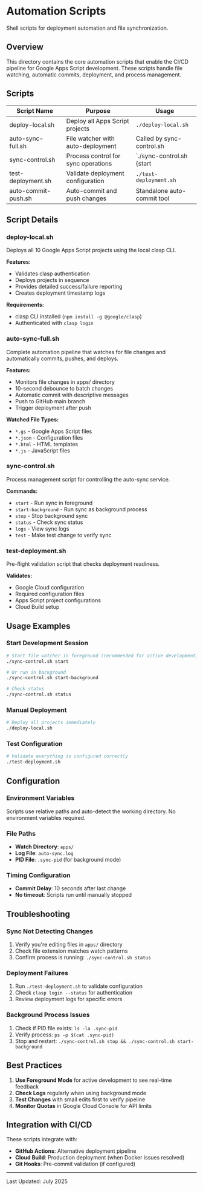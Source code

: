 # Automation Scripts

Shell scripts for deployment automation and file synchronization.

## Overview

This directory contains the core automation scripts that enable the CI/CD pipeline for Google Apps Script development. These scripts handle file watching, automatic commits, deployment, and process management.

## Scripts

| Script Name | Purpose | Usage |
|-------------|---------|-------|
| deploy-local.sh | Deploy all Apps Script projects | `./deploy-local.sh` |
| auto-sync-full.sh | File watcher with auto-deployment | Called by sync-control.sh |
| sync-control.sh | Process control for sync operations | `./sync-control.sh {start|stop|status}` |
| test-deployment.sh | Validate deployment configuration | `./test-deployment.sh` |
| auto-commit-push.sh | Auto-commit and push changes | Standalone auto-commit tool |

## Script Details

### deploy-local.sh

Deploys all 10 Google Apps Script projects using the local clasp CLI.

**Features:**
- Validates clasp authentication
- Deploys projects in sequence
- Provides detailed success/failure reporting
- Creates deployment timestamp logs

**Requirements:**
- clasp CLI installed (`npm install -g @google/clasp`)
- Authenticated with `clasp login`

### auto-sync-full.sh

Complete automation pipeline that watches for file changes and automatically commits, pushes, and deploys.

**Features:**
- Monitors file changes in apps/ directory
- 10-second debounce to batch changes
- Automatic commit with descriptive messages
- Push to GitHub main branch
- Trigger deployment after push

**Watched File Types:**
- `*.gs` - Google Apps Script files
- `*.json` - Configuration files
- `*.html` - HTML templates
- `*.js` - JavaScript files

### sync-control.sh

Process management script for controlling the auto-sync service.

**Commands:**
- `start` - Run sync in foreground
- `start-background` - Run sync as background process
- `stop` - Stop background sync
- `status` - Check sync status
- `logs` - View sync logs
- `test` - Make test change to verify sync

### test-deployment.sh

Pre-flight validation script that checks deployment readiness.

**Validates:**
- Google Cloud configuration
- Required configuration files
- Apps Script project configurations
- Cloud Build setup

## Usage Examples

### Start Development Session

```bash
# Start file watcher in foreground (recommended for active development)
./sync-control.sh start

# Or run in background
./sync-control.sh start-background

# Check status
./sync-control.sh status
```

### Manual Deployment

```bash
# Deploy all projects immediately
./deploy-local.sh
```

### Test Configuration

```bash
# Validate everything is configured correctly
./test-deployment.sh
```

## Configuration

### Environment Variables

Scripts use relative paths and auto-detect the working directory. No environment variables required.

### File Paths

- **Watch Directory**: `apps/`
- **Log File**: `auto-sync.log`
- **PID File**: `.sync-pid` (for background mode)

### Timing Configuration

- **Commit Delay**: 10 seconds after last change
- **No timeout**: Scripts run until manually stopped

## Troubleshooting

### Sync Not Detecting Changes

1. Verify you're editing files in `apps/` directory
2. Check file extension matches watch patterns
3. Confirm process is running: `./sync-control.sh status`

### Deployment Failures

1. Run `./test-deployment.sh` to validate configuration
2. Check `clasp login --status` for authentication
3. Review deployment logs for specific errors

### Background Process Issues

1. Check if PID file exists: `ls -la .sync-pid`
2. Verify process: `ps -p $(cat .sync-pid)`
3. Stop and restart: `./sync-control.sh stop && ./sync-control.sh start-background`

## Best Practices

1. **Use Foreground Mode** for active development to see real-time feedback
2. **Check Logs** regularly when using background mode
3. **Test Changes** with small edits first to verify pipeline
4. **Monitor Quotas** in Google Cloud Console for API limits

## Integration with CI/CD

These scripts integrate with:
- **GitHub Actions**: Alternative deployment pipeline
- **Cloud Build**: Production deployment (when Docker issues resolved)
- **Git Hooks**: Pre-commit validation (if configured)

---

Last Updated: July 2025